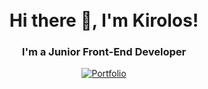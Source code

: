 <h1 align="center">
<br>
  Hi there 👋, I'm Kirolos!
  <br>
</h1>
<h3 align="center">
  I'm a Junior Front-End Developer
 </h3>
 
 <p align="center">
  <a href="https://kirolos-rafaat.vercel.app">
    <img src="https://img.shields.io/badge/My-Portfolio-black.svg?style=flat-square" alt="Portfolio">
  </a>   
</p>

<!--
**Kirolos-kr7/Kirolos-kr7** is a ✨ _special_ ✨ repository because its `README.md` (this file) appears on your GitHub profile.

Here are some ideas to get you started:

- 🔭 I’m currently working on ...
- 🌱 I’m currently learning ... Vue.js
- 👯 I’m looking to collaborate on ...
- 🤔 I’m looking for help with ...
- 💬 Ask me about ... Anything
- 📫 How to reach me: ... 
- 😄 Pronouns: ...
- ⚡ Fun fact: ...
-->
